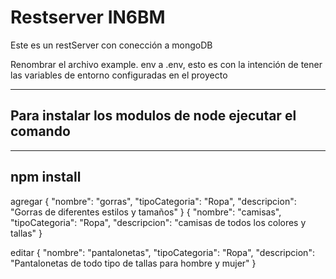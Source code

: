 # Restserver IN6BM

Este es un restServer con conección a mongoDB

Renombrar el archivo example. env a .env, esto es con la intención de tener las variables de entorno configuradas en el proyecto

------------------------------------------------------
Para instalar los modulos de node ejecutar el comando
------------------------------------------------------

-----------
npm install
-----------






agregar
{
    "nombre": "gorras",
    "tipoCategoria": "Ropa",
    "descripcion": "Gorras de diferentes estilos y tamaños"
}
{
    "nombre": "camisas",
    "tipoCategoria": "Ropa",
    "descripcion": "camisas de todos los colores y tallas"
}

editar
{
    "nombre": "pantalonetas",
    "tipoCategoria": "Ropa",
    "descripcion": "Pantalonetas de todo tipo de tallas para hombre y mujer"
}